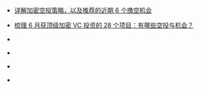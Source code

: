 - [详解加密空投策略，以及推荐的近期 6 个撸空机会](https://mirror.xyz/0x901eA9e4c3D637C73a368B2bCD0E708992baE49C/NN3H8oPYx6RCKYpYPWPywOd4Jz9APQfRyZgKc7n07Rk)

- [梳理 6 月获顶级加密 VC 投资的 28 个项目：有哪些空投与机会？](https://foresightnews.pro/article/detail/38280)
- []()
- []()
- []()
- []()
